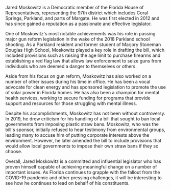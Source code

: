 Jared Moskowitz is a Democratic member of the Florida House of Representatives, representing the 97th district which includes Coral Springs, Parkland, and parts of Margate. He was first elected in 2012 and has since gained a reputation as a passionate and effective legislator.

One of Moskowitz's most notable achievements was his role in passing major gun reform legislation in the wake of the 2018 Parkland school shooting. As a Parkland resident and former student of Marjory Stoneman Douglas High School, Moskowitz played a key role in drafting the bill, which included provisions such as raising the age limit to purchase firearms and establishing a red flag law that allows law enforcement to seize guns from individuals who are deemed a danger to themselves or others.

Aside from his focus on gun reform, Moskowitz has also worked on a number of other issues during his time in office. He has been a vocal advocate for clean energy and has sponsored legislation to promote the use of solar power in Florida homes. He has also been a champion for mental health services, working to secure funding for programs that provide support and resources for those struggling with mental illness.

Despite his accomplishments, Moskowitz has not been without controversy. In 2019, he drew criticism for his handling of a bill that sought to ban local governments from imposing plastic straw bans. Moskowitz, who was the bill's sponsor, initially refused to hear testimony from environmental groups, leading many to accuse him of putting corporate interests above the environment. However, he later amended the bill to include provisions that would allow local governments to impose their own straw bans if they so choose.

Overall, Jared Moskowitz is a committed and influential legislator who has proven himself capable of achieving meaningful change on a number of important issues. As Florida continues to grapple with the fallout from the COVID-19 pandemic and other pressing challenges, it will be interesting to see how he continues to lead on behalf of his constituents.
